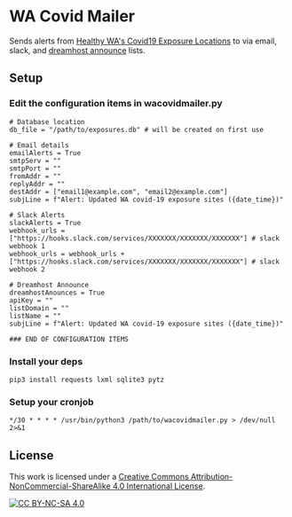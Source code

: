 # WA Covid Mailer

Sends alerts from [Healthy WA's Covid19 Exposure Locations](https://www.healthywa.wa.gov.au/COVID19locations) to via email, slack, and [dreamhost announce](https://help.dreamhost.com/hc/en-us/articles/215683497-How-do-I-configure-and-manage-an-Announcement-List-) lists.

## Setup

### Edit the configuration items in wacovidmailer.py

~~~
# Database location
db_file = "/path/to/exposures.db" # will be created on first use

# Email details
emailAlerts = True
smtpServ = ""
smtpPort = ""
fromAddr = ""
replyAddr = ""
destAddr = ["email1@example.com", "email2@example.com"]
subjLine = f"Alert: Updated WA covid-19 exposure sites ({date_time})"

# Slack Alerts
slackAlerts = True
webhook_urls = ["https://hooks.slack.com/services/XXXXXXX/XXXXXXX/XXXXXXX"] # slack webhook 1
webhook_urls = webhook_urls + ["https://hooks.slack.com/services/XXXXXXX/XXXXXXX/XXXXXXX"] # slack webhook 2

# Dreamhost Announce
dreamhostAnounces = True
apiKey = ""
listDomain = ""
listName = ""
subjLine = f"Alert: Updated WA covid-19 exposure sites ({date_time})"

### END OF CONFIGURATION ITEMS
~~~

### Install your deps

~~~
pip3 install requests lxml sqlite3 pytz
~~~

### Setup your cronjob

~~~
*/30 * * * * /usr/bin/python3 /path/to/wacovidmailer.py > /dev/null 2>&1
~~~

## License

This work is licensed under a
[Creative Commons Attribution-NonCommercial-ShareAlike 4.0 International License][cc-by-nc-sa].

[![CC BY-NC-SA 4.0][cc-by-nc-sa-image]][cc-by-nc-sa]

[cc-by-nc-sa]: http://creativecommons.org/licenses/by-nc-sa/4.0/
[cc-by-nc-sa-image]: https://licensebuttons.net/l/by-nc-sa/4.0/88x31.png
[cc-by-nc-sa-shield]: https://img.shields.io/badge/License-CC%20BY--NC--SA%204.0-lightgrey.svg
